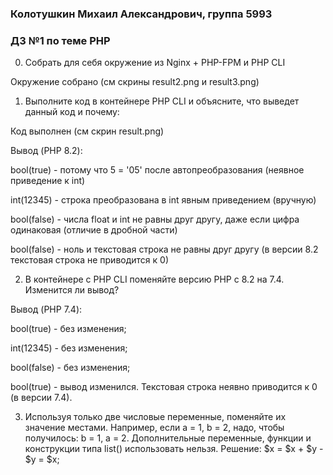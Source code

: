 ### Колотушкин Михаил Александрович, группа 5993

### ДЗ №1 по теме PHP

0. Собрать для себя окружение из Nginx + PHP-FPM и PHP CLI

Окружение собрано (см скрины result2.png и result3.png) 

1. Выполните код в контейнере PHP CLI и объясните, что выведет данный код и почему:

Код выполнен (см скрин result.png)

Вывод (PHP 8.2):

   bool(true) - потому что 5 = '05' после автопреобразования (неявное приведение к int)

   int(12345) - строка преобразована в int явным приведением (вручную)

   bool(false) - числа float и int не равны друг другу, даже если цифра одинаковая (отличие в дробной части)

   bool(false) - ноль и текстовая строка не равны друг другу (в версии 8.2 текстовая строка не приводится к 0)

2. В контейнере с PHP CLI поменяйте версию PHP с 8.2 на 7.4. Изменится ли вывод?

Вывод (PHP 7.4):

bool(true) - без изменения;

int(12345) - без изменения;

bool(false) - без изменения;

bool(true) - вывод изменился. Текстовая строка неявно приводится к 0 (в версии 7.4). 

3. Используя только две числовые переменные, поменяйте их значение местами. Например, если a = 1, b = 2, надо, чтобы получилось: b = 1, a = 2. Дополнительные переменные, функции и конструкции типа list() использовать нельзя.
Решение:
$x = $x + $y - $y = $x;

